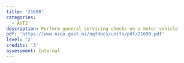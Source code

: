 ```yaml
---
title: '21690'
categories:
  - AUT2
description: Perform general servicing checks on a motor vehicle
pdf: 'https://www.nzqa.govt.nz/nqfdocs/units/pdf/21690.pdf'
level: '2'
credits: '3'
assessment: Internal
---
```


